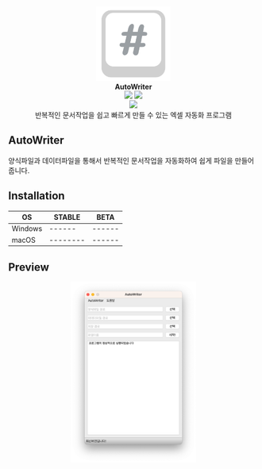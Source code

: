 <div align="center">
    <img width="150" src="src/logo.png" alt="{Logo}"><br />
    <b>AutoWriter</b>
    <br>
        <img src="https://img.shields.io/badge/license-GLPv3-blue"/>
    <img src="https://img.shields.io/badge/build-alpha3-brightgreen"/><br>
    <img src="https://img.shields.io/badge/Python-3776AB?style=flat&logo=Python&logoColor=white"/>
    <br>
    반복적인 문서작업을 쉽고 빠르게 만들 수 있는 엑셀 자동화 프로그램
</div>

## AutoWriter

양식파일과 데이터파일을 통해서 반복적인 문서작업을 자동화하여 쉽게 파일을 만들어 줍니다.

## Installation

| OS      | STABLE   | BETA   |
| ------- | -------- | ------ |
| Windows | ------   | ------ |
| macOS   | -------- | ------ |

## Preview

<div align="center">
    <img src = "screenshot/preview.png" width = "50%">
</div>
